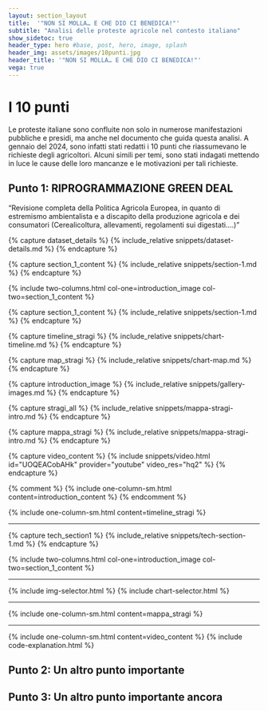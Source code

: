 ```yaml
---
layout: section_layout
title:  '"NON SI MOLLA… E CHE DIO CI BENEDICA!"'
subtitle: "Analisi delle proteste agricole nel contesto italiano"
show_sidetoc: true
header_type: hero #base, post, hero, image, splash
header_img: assets/images/10punti.jpg
header_title: '"NON SI MOLLA… E CHE DIO CI BENEDICA!"'
vega: true
---
```


# I 10 punti

Le proteste italiane sono confluite non solo in numerose manifestazioni pubbliche e presidi, ma anche nel documento che guida questa analisi. A gennaio del 2024, sono infatti stati redatti i 10 punti che riassumevano le richieste degli agricoltori. Alcuni simili per temi, sono stati indagati mettendo in luce le cause delle loro mancanze e le motivazioni per tali richieste.

## Punto 1: RIPROGRAMMAZIONE GREEN DEAL
“Revisione completa della Politica Agricola Europea, in quanto di estremismo ambientalista e a discapito della produzione agricola e dei consumatori (Cerealicoltura, allevamenti, regolamenti sui digestati….)”

<div id="area-tematica-1"></div>
{% capture dataset_details %}
{% include_relative snippets/dataset-details.md %}
{% endcapture %}

{% capture section_1_content %}
{% include_relative snippets/section-1.md %}
{% endcapture %}

{% include two-columns.html col-one=introduction_image col-two=section_1_content %}

{% capture section_1_content %}
{% include_relative snippets/section-1.md %}
{% endcapture %}

{% capture timeline_stragi %}
{% include_relative snippets/chart-timeline.md %}
{% endcapture %}

{% capture map_stragi %}
{% include_relative snippets/chart-map.md %}
{% endcapture %}

{% capture introduction_image %}
{% include_relative snippets/gallery-images.md %}
{% endcapture %}

{% capture stragi_all %}
{% include_relative snippets/mappa-stragi-intro.md %}
{% endcapture %}

{% capture mappa_stragi %}
{% include_relative snippets/mappa-stragi-intro.md %}
{% endcapture %}

{% capture video_content %}
{% include snippets/video.html id="UOQEACobAHk" provider="youtube" video_res="hq2" %}
{% endcapture %}

{% comment %}
{% include one-column-sm.html content=introduction_content %}
{% endcomment %}

{% include one-column-sm.html content=timeline_stragi %}
<hr>

{% capture tech_section1 %}
{% include_relative snippets/tech-section-1.md %}
{% endcapture %}

<div class="tech" style="display: none">
  {% include one-column-sm.html content=tech_section1 %}
</div>

{% include two-columns.html col-one=introduction_image col-two=section_1_content %}
<hr>
{% include img-selector.html %}
{% include chart-selector.html %}
<hr>
{% include one-column-sm.html content=mappa_stragi %}
<hr>
{% include one-column-sm.html content=video_content %}
{% include code-explanation.html %}

## Punto 2: Un altro punto importante
<div id="area-tematica-2"></div>
<!-- Contenuto per il secondo punto -->

## Punto 3: Un altro punto importante ancora
<div id="area-tematica-3"></div>
<!-- Contenuto per il terzo punto -->
